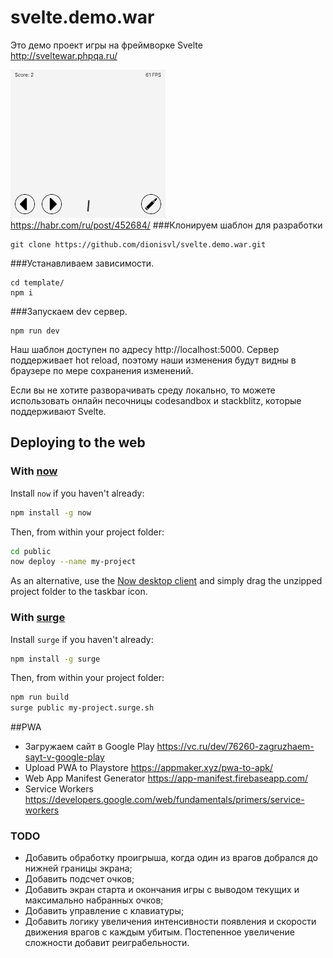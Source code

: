 # svelte.demo.war

Это демо проект игры на фреймворке Svelte   
http://sveltewar.phpqa.ru/

![](readme.gif)  
https://habr.com/ru/post/452684/
###Клонируем шаблон для разработки

```
git clone https://github.com/dionisvl/svelte.demo.war.git
```

###Устанавливаем зависимости.

```
cd template/
npm i
```


###Запускаем dev сервер.

```
npm run dev
```

Наш шаблон доступен по адресу
http://localhost:5000. Сервер поддерживает hot reload, поэтому наши изменения будут видны в браузере по мере сохранения изменений.

Если вы не хотите разворачивать среду локально, то можете использовать онлайн песочницы codesandbox и stackblitz, которые поддерживают Svelte.



## Deploying to the web

### With [now](https://zeit.co/now)

Install `now` if you haven't already:

```bash
npm install -g now
```

Then, from within your project folder:

```bash
cd public
now deploy --name my-project
```

As an alternative, use the [Now desktop client](https://zeit.co/download) and simply drag the unzipped project folder to the taskbar icon.

### With [surge](https://surge.sh/)

Install `surge` if you haven't already:

```bash
npm install -g surge
```

Then, from within your project folder:

```bash
npm run build
surge public my-project.surge.sh
```


##PWA
- Загружаем сайт в Google Play https://vc.ru/dev/76260-zagruzhaem-sayt-v-google-play
- Upload PWA to Playstore https://appmaker.xyz/pwa-to-apk/
- Web App Manifest Generator https://app-manifest.firebaseapp.com/
- Service Workers https://developers.google.com/web/fundamentals/primers/service-workers

### TODO
- Добавить обработку проигрыша, когда один из врагов добрался до нижней границы экрана;
- Добавить подсчет очков;
- Добавить экран старта и окончания игры с выводом текущих и максимально набранных очков;
- Добавить управление с клавиатуры;
- Добавить логику увеличения интенсивности появления и скорости движения врагов с каждым убитым. Постепенное увеличение сложности добавит реиграбельности.
